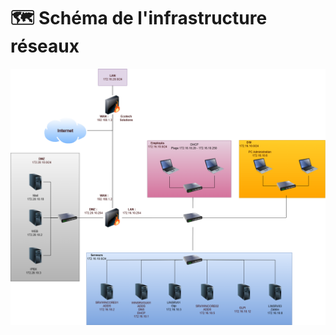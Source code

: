 # 🗺️ Schéma de l'infrastructure réseaux

![Schéma infrastructure](Ressources/SchemaRoutage_Projet3.png)

